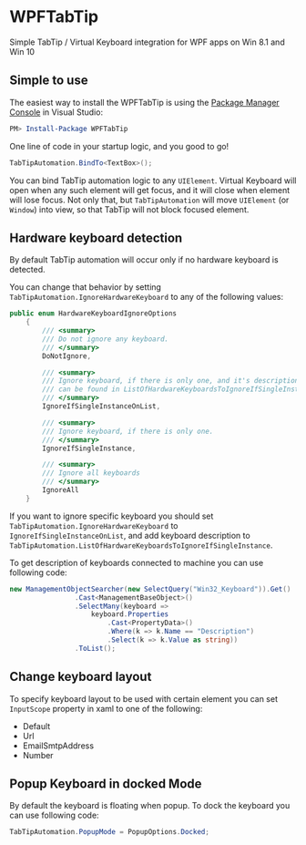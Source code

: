 # WPFTabTip
Simple TabTip / Virtual Keyboard integration for WPF apps on Win 8.1 and Win 10

## Simple to use

The easiest way to install the WPFTabTip is using the [Package Manager Console](https://docs.NuGet.org/consume/package-manager-console) in Visual Studio:

~~~powershell
PM> Install-Package WPFTabTip
~~~

One line of code in your startup logic, and you good to go!

```c#
TabTipAutomation.BindTo<TextBox>();
```

You can bind TabTip automation logic to any `UIElement`. Virtual Keyboard will open when any such element will get focus, and it will close when element will lose focus. Not only that, but `TabTipAutomation` will move `UIElement` (or `Window`) into  view, so that TabTip will not block focused element.

## Hardware keyboard detection

By default TabTip automation will occur only if no hardware keyboard is detected.

You can change that behavior by setting `TabTipAutomation.IgnoreHardwareKeyboard` to any of the following values:

```c#
public enum HardwareKeyboardIgnoreOptions
    {
        /// <summary>
        /// Do not ignore any keyboard.
        /// </summary>
        DoNotIgnore,

        /// <summary>
        /// Ignore keyboard, if there is only one, and it's description 
        /// can be found in ListOfHardwareKeyboardsToIgnoreIfSingleInstance.
        /// </summary>
        IgnoreIfSingleInstanceOnList,

        /// <summary>
        /// Ignore keyboard, if there is only one.
        /// </summary>
        IgnoreIfSingleInstance,

        /// <summary>
        /// Ignore all keyboards
        /// </summary>
        IgnoreAll
    }
```

 If you want to ignore specific keyboard you should set `TabTipAutomation.IgnoreHardwareKeyboard` to `IgnoreIfSingleInstanceOnList`, and add keyboard description to `TabTipAutomation.ListOfHardwareKeyboardsToIgnoreIfSingleInstance`.

To get description of keyboards connected to machine you can use following code:

```c#
new ManagementObjectSearcher(new SelectQuery("Win32_Keyboard")).Get()
                .Cast<ManagementBaseObject>()
                .SelectMany(keyboard =>
                    keyboard.Properties
                        .Cast<PropertyData>()
                        .Where(k => k.Name == "Description")
                        .Select(k => k.Value as string))
                .ToList();
```

## Change keyboard layout

To specify keyboard layout to be used with certain element you can set `InputScope` property in xaml to one of the following:
- Default
- Url
- EmailSmtpAddress
- Number

## Popup Keyboard in docked Mode
By default the keyboard is floating when popup. To dock the keyboard you can use following code:
```c#
TabTipAutomation.PopupMode = PopupOptions.Docked;
```
